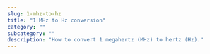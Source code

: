 ```yaml
---
slug: 1-mhz-to-hz
title: "1 MHz to Hz conversion"
category: ""
subcategory: ""
description: "How to convert 1 megahertz (MHz) to hertz (Hz)."
---
```


